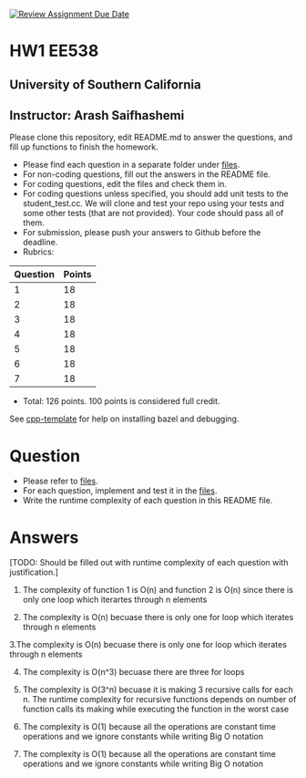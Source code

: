 [![Review Assignment Due Date](https://classroom.github.com/assets/deadline-readme-button-24ddc0f5d75046c5622901739e7c5dd533143b0c8e959d652212380cedb1ea36.svg)](https://classroom.github.com/a/AD93-0po)

# HW1 EE538
## University of Southern California
## Instructor: Arash Saifhashemi

Please clone this repository, edit README.md to answer the questions, and fill up functions to finish the homework.

- Please find each question in a separate folder under [files](/files).
- For non-coding questions, fill out the answers in the README file.
- For coding questions, edit the files and check them in.
- For coding questions unless specified, you should add unit tests to the student_test.cc.
  We will clone and test your repo using your tests and some other tests (that are not provided). Your code should pass all of them.
- For submission, please push your answers to Github before the deadline.
- Rubrics:
  
| Question | Points |
| -------- | ------ |
| 1        | 18     |
| 2        | 18     |
| 3        | 18     |
| 4        | 18     |
| 5        | 18     |
| 6        | 18     |
| 7        | 18     |

- Total: 126 points. 100 points is considered full credit.


See [cpp-template](https://github.com/ourarash/cpp-template) for help on installing bazel and debugging.

# Question
- Please refer to [files](/files).
- For each question, implement and test it in the [files](/files).
- Write the runtime complexity of each question in this README file.

# Answers
[TODO: Should be filled out with runtime complexity of each question with justification.]

1. The complexity of function 1 is O(n) and function 2 is O(n) since there is only one loop which iterartes through n elements

2. The complexity is O(n) becuase there is only one for loop which iterates through n elements

3.The complexity is O(n) becuase there is only one for loop which iterates through n elements

4. The complexity is O(n^3) becuase there are three for loops

5. The complexity is O(3^n) becuase it is making 3 recursive calls for each n. The runtime complexity for recursive functions depends on number of function calls its making while executing the function in the worst case

6. The complexity is O(1) because all the operations are constant time operations and we ignore constants while writing Big O notation

7. The complexity is O(1) because all the operations are constant time operations and we ignore constants while writing Big O notation







